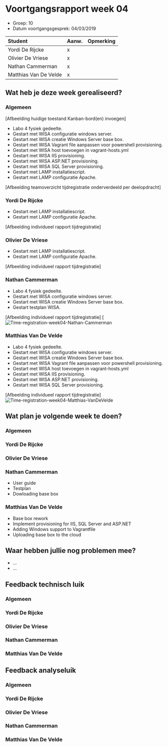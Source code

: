 # Voortgangsrapport week 04

* Groep: 10
* Datum voortgangsgesprek: 04/03/2019

| Student  | Aanw. | Opmerking |
| :---     | :---  | :---      |
| Yordi De Rijcke |    x   |           |
| Olivier De Vriese |   x    |           |
| Nathan Cammerman |    x   |           |
| Matthias Van De Velde |    x   |           |

## Wat heb je deze week gerealiseerd?

### Algemeen

[Afbeelding huidige toestand Kanban-bord(en) invoegen]

* Labo 4 fysiek gedeelte.
* Gestart met WISA configuratie windows server.
* Gestart met WISA creatie Windows Server base box.
* Gestart met WISA Vagrant file aanpassen voor powershell provisioning.
* Gestart met WISA host toevoegen in vagrant-hosts.yml
* Gestart met WISA IIS provisioning.
* Gestart met WISA ASP.NET provisioning.
* Gestart met WISA SQL Server provisioning.
* Gestart met LAMP installatiescript.
* Gestart met LAMP configuratie Apache.

[Afbeelding teamoverzicht tijdregistratie onderverdeeld per deelopdracht]

### Yordi De Rijcke

* Gestart met LAMP installatiescript.
* Gestart met LAMP configuratie Apache.

[Afbeelding individueel rapport tijdregistratie]

### Olivier De Vriese

* Gestart met LAMP installatiescript.
* Gestart met LAMP configuratie Apache.

[Afbeelding individueel rapport tijdregistratie]

### Nathan Cammerman

* Labo 4 fysiek gedeelte.
* Gestart met WISA configuratie windows server.
* Gestart met WISA creatie Windows Server base box.
* Gestart testplan WISA.

[Afbeelding individueel rapport tijdregistratie]
[![Time-registration-week04-Nathan-Cammerman](week04-NathanCammerman.JPG)

### Matthias Van De Velde

* Labo 4 fysiek gedeelte.
* Gestart met WISA configuratie windows server.
* Gestart met WISA creatie Windows Server base box.
* Gestart met WISA Vagrant file aanpassen voor powershell provisioning.
* Gestart met WISA host toevoegen in vagrant-hosts.yml
* Gestart met WISA IIS provisioning.
* Gestart met WISA ASP.NET provisioning.
* Gestart met WISA SQL Server provisioning.

[Afbeelding individueel rapport tijdregistratie]
![Time-registration-week04-Matthias-VanDeVelde](week04-MatthiasVanDeVelde.JPG)  

## Wat plan je volgende week te doen?

### Algemeen
### Yordi De Rijcke
### Olivier De Vriese
### Nathan Cammerman
* User guide
* Testplan
* Dowloading base box
### Matthias Van De Velde
* Base box rework
* Implement provisioning for IIS, SQL Server and ASP.NET
* Adding Windows support to Vagrantfile
* Uploading base box to the cloud

## Waar hebben jullie nog problemen mee?

* ...
* ...

## Feedback technisch luik

### Algemeen

### Yordi De Rijcke
### Olivier De Vriese
### Nathan Cammerman
### Matthias Van De Velde

## Feedback analyseluik

### Algemeen

### Yordi De Rijcke
### Olivier De Vriese
### Nathan Cammerman
### Matthias Van De Velde

